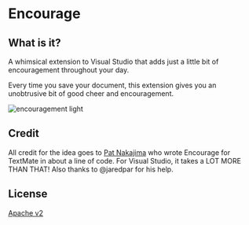 # Encourage

## What is it?

A whimsical extension to Visual Studio that adds just a little bit of encouragement throughout your day.

Every time you save your document, this extension gives you an unobtrusive bit of good cheer and encouragement.

![encouragement light](https://cloud.githubusercontent.com/assets/19977/3343412/5e5b933a-f89f-11e3-8c2b-21277dcd19e1.png)

## Credit

All credit for the idea goes to [Pat Nakajima](http://patnakajima.com/) who wrote Encourage for TextMate in about a line of code. For Visual Studio, it takes a LOT MORE THAN THAT!
Also thanks to @jaredpar for his help.

## License

[Apache v2](LICENSE.txt)
